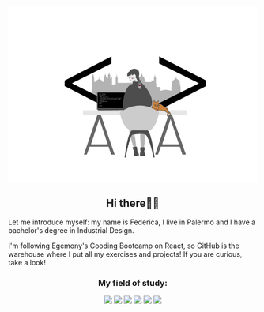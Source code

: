 <img src="/Img.png" alt="developer-illustration" align="center"/>



<h2 align="center">Hi there🖖🏻</h2>

Let me introduce myself: my name is Federica, I live in Palermo and I have a bachelor's degree in Industrial Design.

 I'm following Egemony's Cooding Bootcamp on React, so GitHub is the warehouse where I put all my exercises and projects! If you are curious, take a look!


<h3 align="center">My field of study:</h3>

<p align="center">
 <img src="https://img.icons8.com/ios-filled/50/000000/html.png"/>
 <img src="https://img.icons8.com/ios-filled/50/000000/css.png"/>
 <img src="https://img.icons8.com/ios-filled/50/000000/js.png"/>
 <img src="https://img.icons8.com/ios-filled/50/000000/sass.png"/>
 <img src="https://img.icons8.com/color/48/000000/bootstrap.png"/>
 <img src="https://img.icons8.com/ios-filled/50/000000/react-native.png"/>
</p>

